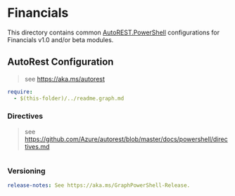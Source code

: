 # Financials

This directory contains common [AutoREST.PowerShell](https://github.com/Azure/autorest.powershell) configurations for Financials v1.0 and/or beta modules.

## AutoRest Configuration

> see <https://aka.ms/autorest>

``` yaml
require:
  - $(this-folder)/../readme.graph.md
```

### Directives

> see https://github.com/Azure/autorest/blob/master/docs/powershell/directives.md

``` yaml

```

### Versioning

``` yaml
release-notes: See https://aka.ms/GraphPowerShell-Release.
```
